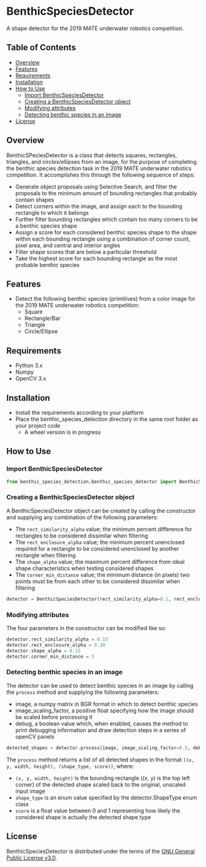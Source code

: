 # BenthicSpeciesDetector
A shape detector for the 2019 MATE underwater robotics competition.

## Table of Contents
* [Overview](#overview)
* [Features](#features)
* [Requirements](#requirements)
* [Installation](#installation)
* [How to Use](#how-to-use)
  - [Import BenthicSpeciesDetector](#import-benthicspeciesdetector)
  - [Creating a BenthicSpeciesDetector object](#creating-a-benthicspeciesdetector-object)
  - [Modifying attributes](#modifying-attributes)
  - [Detecting benthic species in an image](#detecting-benthic-species-in-an-image)
* [License](#license)

## Overview
BenthicSPeciesDetector is a class that detects squares, rectangles, triangles, and circles/ellipses from an image, for the purpose of completing the benthic species detection task in the 2019 MATE underwater robotics competition.
It accomplishes this through the following sequence of steps:
* Generate object proposals using Selective Search, and filter the proposals to the minimum amount of bounding rectangles that probably contain shapes
* Detect corners within the image, and assign each to the bounding rectangle to which it belongs
* Further filter bounding rectangles which contain too many corners to be a benthic species shape
* Assign a score for each considered benthic species shape to the shape within each bounding rectangle using a combination of corner count, pixel area, and central and interior angles
* Filter shape scores that are below a particular threshold
* Take the highest score for each bounding rectangle as the most probable benthic species

## Features
* Detect the following benthic species (primitives) from a color image for the 2019 MATE underwater robotics competition:
  - Square
  - Rectangle/Bar
  - Triangle
  - Circle/Ellipse

## Requirements
* Python 3.x
* Numpy
* OpenCV 3.x

## Installation
* Install the requirements according to your platform
* Place the benthic_species_detection directory in the same root folder as your project code
  - A wheel version is in progress

## How to Use
### Import BenthicSpeciesDetector
```python
from benthic_species_detection.benthic_species_detector import BenthicSpeciesDetector 
```

### Creating a BenthicSpeciesDetector object
A BenthicSpeciesDetector object can be created by calling the constructor and supplying any combination of the following parameters:
* The ```rect_similarity_alpha``` value; the minimum percent difference for rectangles to be considered dissimilar when filtering
* The ```rect_enclosure_alpha``` value; the minimum percent unenclosed required for a rectangle to be considered unenclosed by another rectangle when filtering
* The ```shape_alpha``` value; the maximum percent difference from ideal shape characteristics when testing considered shapes
* The ```corner_min_distance``` value; the minimum distance (in pixels) two points must be from each other to be considered dissimilar when filtering
```python
detector = BenthicSpeciesDetector(rect_similarity_alpha=0.1, rect_enclosure_alpha=0.1, shape_alpha=0.1,   corner_min_distance=10)
```

### Modifying attributes
The four parameters in the constructor can be modified like so:
```python
detector.rect_similarity_alpha = 0.15
detector.rect_enclosure_alpha = 0.20
detector.shape_alpha = 0.15
detector.corner_min_distance = 5
```

### Detecting benthic species in an image
The detector can be used to detect benthic species in an image by calling the ```process``` method and supplying the following parameters:
* image, a numpy matrix in BGR format in which to detect benthic species
* image_scaling_factor, a positive float specifying how the image should be scaled before processing it
* debug, a boolean value which, when enabled, causes the method to print debugging information and draw detection steps in a series of openCV panels
```python
detected_shapes = detector.process(image, image_scaling_factor=0.5, debug=False)
```
The ```process``` method returns a list of all detected shapes in the format ```((x, y, width, height), (shape_type, score))```, where:
* ```(x, y, width, height)``` is the bounding rectangle ((x, y) is the top left corner) of the detected shape scaled back to the original, unscaled input image
* ```shape_type``` is an enum value specified by the detector.ShapeType enum class
* ```score``` is a float value between 0 and 1 representing how likely the considered shape is actually the detected shape type

## License
BenthicSpeciesDetector is distributed under the terms of the [GNU General Public License v3.0](https://choosealicense.com/licenses/gpl-3.0/).

